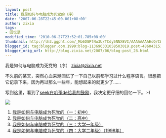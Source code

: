 ```yaml
---
layout: post
title: 我是如何与电脑成为死党的（序）
date: '2007-06-28T22:45:00.001+08:00'
author: zixia
tags:
- 回忆录
modified_time: '2010-06-27T23:52:01.785+08:00'
thumbnail: http://lh3.ggpht.com/_Mb6DGPfNw3U/TCdy5NNXEVI/AAAAAAAAEsQ/CWiTNNyzUD8/s72-c/away_from_computer-729383.jpg
blogger_id: tag:blogger.com,1999:blog-113696331058503019.post-4860431510438145172
blogger_orig_url: http://blog.zixia.net/2007/06/blog-post_28.html
---
```


我是如何与电脑成为死党的（序）
zixia@zixia.net


不久前的某天，突然心血来潮回忆了一下自己以前都学习过什么程序语言。很想把它记录下来，因为再过那么一些年，能想起来的就更少了……

写到这里，看到了[seek在叽歪de给我的鼓励](http://jiwai.de/seek/statuses/6274037)，我决定更仔细的回忆一下。:-)

![](/assets/2007/06-away-from-computer.jpg)

1. [我是如何与电脑成为死党的（一：初中）](https://blog.zixia.net/2007/06/28/computer-with-huan-1-middle-school/)
1. [我是如何与电脑成为死党的（二：高中）](https://blog.zixia.net/2007/06/29/computer-with-huan-2-high-school/)
1. [我是如何与电脑成为死党的（三：大学一年级）](https://blog.zixia.net/2007/06/30/computer-with-huan-3-freshman/)
1. [我是如何与电脑成为死党的（四：大学二年级）（1998年）](http://blog.zixia.net/2007/07/18/computer-with-huan-4-junior/)
